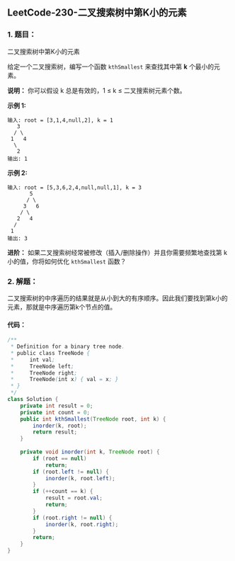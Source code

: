 ## LeetCode-230-二叉搜索树中第K小的元素

### 1. 题目：

二叉搜索树中第K小的元素

给定一个二叉搜索树，编写一个函数 `kthSmallest` 来查找其中第 **k** 个最小的元素。

**说明：**
你可以假设 k 总是有效的，1 ≤ k ≤ 二叉搜索树元素个数。

**示例 1:**

```
输入: root = [3,1,4,null,2], k = 1
   3
  / \
 1   4
  \
   2
输出: 1
```

**示例 2:**

```
输入: root = [5,3,6,2,4,null,null,1], k = 3
       5
      / \
     3   6
    / \
   2   4
  /
 1
输出: 3
```

**进阶：**
如果二叉搜索树经常被修改（插入/删除操作）并且你需要频繁地查找第 k 小的值，你将如何优化 `kthSmallest` 函数？

### 2. 解题：

二叉搜索树的中序遍历的结果就是从小到大的有序顺序。因此我们要找到第k小的元素，那就是中序遍历第k个节点的值。

#### 代码：

```java
/**
 * Definition for a binary tree node.
 * public class TreeNode {
 *     int val;
 *     TreeNode left;
 *     TreeNode right;
 *     TreeNode(int x) { val = x; }
 * }
 */
class Solution {
    private int result = 0;
    private int count = 0;
    public int kthSmallest(TreeNode root, int k) {
        inorder(k, root);
        return result;
    }
    
    private void inorder(int k, TreeNode root) {
        if (root == null)
            return;
        if (root.left != null) {
            inorder(k, root.left);
        }
        if (++count == k) {
            result = root.val;
            return;
        }
        if (root.right != null) {
            inorder(k, root.right);
        }
        return;
    }
}
```

